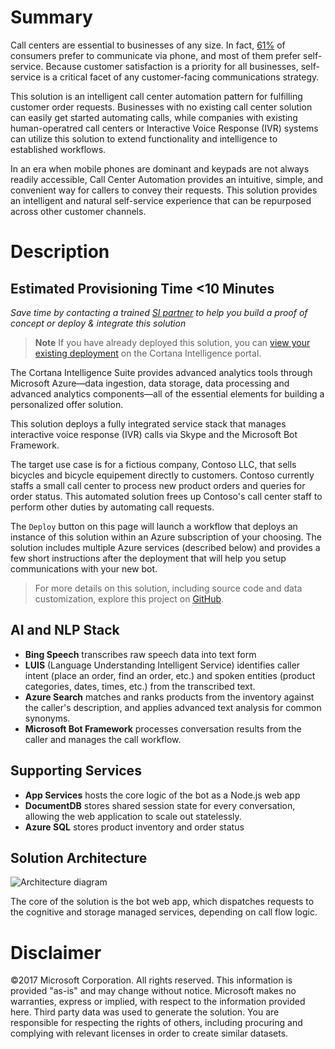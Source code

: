 # Summary
Call centers are essential to businesses of any size. In fact, [61%][survey] of consumers prefer to communicate via phone, and most of them prefer self-service. Because customer satisfaction is a priority for all businesses, self-service is a critical facet of any customer-facing communications strategy.

This solution is an intelligent call center automation pattern for fulfilling customer order requests. Businesses with no existing call center solution can easily get started automating calls, while companies with existing human-operatred call centers or Interactive Voice Response (IVR) systems can utilize this solution to extend functionality and intelligence to established workflows.

In an era when mobile phones are dominant and keypads are not always readily accessible, Call Center Automation provides an intuitive, simple, and convenient way for callers to convey their requests. This solution provides an intelligent and natural self-service experience that can be repurposed across other customer channels.

# Description
## Estimated Provisioning Time **<10 Minutes**
*Save time by contacting a trained [SI partner][partners] to help you build a proof of concept or deploy & integrate this solution*
> **Note** If you have already deployed this solution, you can [view your existing deployment][deployments] on the Cortana Intelligence portal.

The Cortana Intelligence Suite provides advanced analytics tools through Microsoft Azure—data ingestion, data storage, data processing and advanced analytics components—all of the essential elements for building a personalized offer solution.

This solution deploys a fully integrated service stack that manages interactive voice response (IVR) calls via Skype and the Microsoft Bot Framework.

The target use case is for a fictious company, Contoso LLC, that sells bicycles and bicycle equipement directly to customers. Contoso currently staffs a small call center to process new product orders and queries for order status. This automated solution frees up Contoso's call center staff to perform other duties by automating call requests.

The `Deploy` button on this page will launch a workflow that deploys an instance of this solution within an Azure subscription of your choosing. The solution includes multiple Azure services (described below) and provides a few short instructions after the deployment that will help you setup communications with your new bot.

> For more details on this solution, including source code and data customization, explore this project on [GitHub][github].

## AI and NLP Stack
* **Bing Speech** transcribes raw speech data into text form
* **LUIS** (Language Understanding Intelligent Service) identifies caller intent (place an order, find an order, etc.) and spoken entities (product categories, dates, times, etc.) from the transcribed text.
* **Azure Search** matches and ranks products from the inventory against the caller's description, and applies advanced text analysis for common synonyms.
* **Microsoft Bot Framework** processes conversation results from the caller and manages the call workflow.

## Supporting Services
* **App Services** hosts the core logic of the bot as a Node.js web app
* **DocumentDB** stores shared session state for every conversation, allowing the web application to scale out statelessly.
* **Azure SQL** stores product inventory and order status

## Solution Architecture
![Architecture diagram][arch]

The core of the solution is the bot web app, which dispatches requests to the cognitive and storage managed services, depending on call flow logic.

[survey]: https://www.talkdesk.com/blog/10-customer-services-statistics-for-call-center-supervisors/ "Survey Source"
[deployments]: https://start.cortanaintelligence.com/Deployments?type=ciqs-call-center-automation "Your Deployments"
[partners]: https://aka.ms/personalizedoffers-sipartners "System Integraters"
[howto]: https://github.com/Azure/cortana-intelligence-call-center-solution/tree/version2
[arch]: https://stgdengbhyedqljq.blob.core.windows.net/ciqs-call-center-automation/arch.png
[arch2]: {PatternAssetBaseUrl}/arch.png
[github]: https://github.com/Azure/cortana-intelligence-call-center-solution

# Disclaimer
©2017 Microsoft Corporation. All rights reserved. This information is provided "as-is" and may change without notice. Microsoft makes no warranties, express or implied, with respect to the information provided here. Third party data was used to generate the solution. You are responsible for respecting the rights of others, including procuring and complying with relevant licenses in order to create similar datasets.